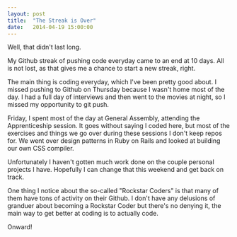 ```yaml
---
layout: post
title:  "The Streak is Over"
date:   2014-04-19 15:00:00
---
```


Well, that didn't last long.

My Github streak of pushing code everyday came to an end at 10 days. All is not lost, as that gives me a chance to start a new streak, right.

The main thing is coding everyday, which I've been pretty good about. I missed pushing to Github on Thursday because I wasn't home most of the day. I had a full day of interviews and then went to the movies at night, so I missed my opportunity to git push.

Friday, I spent most of the day at General Assembly, attending the Apprenticeship session. It goes without saying I coded here, but most of the exercises and things we go over during these sessions I don't keep repos for. We went over design patterns in Ruby on Rails and looked at building our own CSS compiler.

Unfortunately I haven't gotten much work done on the couple personal projects I have. Hopefully I can change that this weekend and get back on track.

One thing I notice about the so-called "Rockstar Coders" is that many of them have tons of activity on their Github. I don't have any delusions of granduer about becoming a Rockstar Coder but there's no denying it, the main way to get better at coding is to actually code.

Onward!